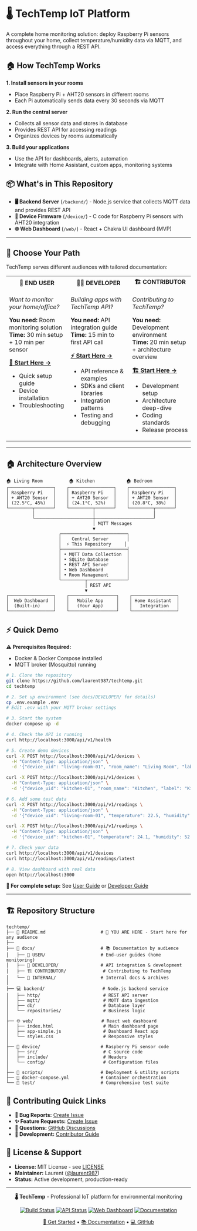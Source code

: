 # 🌡️ TechTemp IoT Platform

A complete home monitoring solution: deploy Raspberry Pi sensors throughout your home, collect temperature/humidity data via MQTT, and access everything through a REST API.

## 🏠 How TechTemp Works

**1. Install sensors in your rooms**
- Place Raspberry Pi + AHT20 sensors in different rooms
- Each Pi automatically sends data every 30 seconds via MQTT

**2. Run the central server** 
- Collects all sensor data and stores in database
- Provides REST API for accessing readings
- Organizes devices by rooms automatically

**3. Build your applications**
- Use the API for dashboards, alerts, automation
- Integrate with Home Assistant, custom apps, monitoring systems

## 📦 What's in This Repository

- **🖥️ Backend Server** (`/backend/`) - Node.js service that collects MQTT data and provides REST API
- **📡 Device Firmware** (`/device/`) - C code for Raspberry Pi sensors with AHT20 integration
- **🌐 Web Dashboard** (`/web/`) - React + Chakra UI dashboard (MVP)

---

## 🚪 **Choose Your Path** 

TechTemp serves different audiences with tailored documentation:

<table>
<tr>
<th width="33%" style="text-align: center;">👤 <strong>END USER</strong></th>
<th width="33%" style="text-align: center;">👩‍💻 <strong>DEVELOPER</strong></th>
<th width="33%" style="text-align: center;">🏗️ <strong>CONTRIBUTOR</strong></th>
</tr>
<tr>
<td valign="top">

*Want to monitor your home/office?*

**You need:** Room monitoring solution  
**Time:** 30 min setup + 10 min per sensor

**[📱 Start Here →](docs/USER/README.md)**
- Quick setup guide
- Device installation
- Troubleshooting


</td>
<td valign="top">

*Building apps with TechTemp API?*

**You need:** API integration guide  
**Time:** 15 min to first API call

**[⚡ Start Here →](docs/DEVELOPER/README.md)**
- API reference & examples
- SDKs and client libraries
- Integration patterns
- Testing and debugging

</td>
<td valign="top">

*Contributing to TechTemp?*

**You need:** Development environment  
**Time:** 20 min setup + architecture overview

**[🏗️ Start Here →](docs/CONTRIBUTOR/README.md)**
- Development setup
- Architecture deep-dive
- Coding standards
- Release process

</td>
</tr>
</table>

---


## 🏠 **Architecture Overview**

```
🏠 Living Room          🏠 Kitchen            🏠 Bedroom
┌─────────────────┐    ┌─────────────────┐    ┌─────────────────┐
│ Raspberry Pi    │    │ Raspberry Pi    │    │ Raspberry Pi    │
│ + AHT20 Sensor  │    │ + AHT20 Sensor  │    │ + AHT20 Sensor  │
│ (22.5°C, 45%)   │    │ (24.1°C, 52%)   │    │ (20.8°C, 38%)   │
└─────────┬───────┘    └─────────┬───────┘    └─────────┬───────┘
          │                      │                      │
          └──────────────────────┼──────────────────────┘
                                 │ MQTT Messages
                                 ▼
                    ┌─────────────────────────┐
                    │    Central Server       │
                    │  ⚡ This Repository     │
                    ├─────────────────────────┤
                    │ • MQTT Data Collection  │
                    │ • SQLite Database       │
                    │ • REST API Server       │
                    │ • Web Dashboard         │
                    │ • Room Management       │
                    └─────────┬───────────────┘
                              │ REST API
                              ▼
┌─────────────────┐    ┌──────────────────┐    ┌─────────────────┐
│  Web Dashboard  │    │   Mobile App     │    │ Home Assistant  │
│  (Built-in)     │    │   (Your App)     │    │   Integration   │
└─────────────────┘    └──────────────────┘    └─────────────────┘
```

## ⚡ **Quick Demo** 

**⚠️ Prerequisites Required:**
- Docker & Docker Compose installed
- MQTT broker (Mosquitto) running

```bash
# 1. Clone the repository
git clone https://github.com/laurent987/techtemp.git
cd techtemp

# 2. Set up environment (see docs/DEVELOPER/ for details)
cp .env.example .env
# Edit .env with your MQTT broker settings

# 3. Start the system
docker compose up -d

# 4. Check the API is running
curl http://localhost:3000/api/v1/health

# 5. Create demo devices
curl -X POST http://localhost:3000/api/v1/devices \
  -H "Content-Type: application/json" \
  -d '{"device_uid": "living-room-01", "room_name": "Living Room", "label": "Main Sensor"}'

curl -X POST http://localhost:3000/api/v1/devices \
  -H "Content-Type: application/json" \
  -d '{"device_uid": "kitchen-01", "room_name": "Kitchen", "label": "Kitchen Sensor"}'

# 6. Add some test data
curl -X POST http://localhost:3000/api/v1/readings \
  -H "Content-Type: application/json" \
  -d '{"device_uid": "living-room-01", "temperature": 22.5, "humidity": 45.2}'

curl -X POST http://localhost:3000/api/v1/readings \
  -H "Content-Type: application/json" \
  -d '{"device_uid": "kitchen-01", "temperature": 24.1, "humidity": 52.8}'

# 7. Check your data
curl http://localhost:3000/api/v1/devices
curl http://localhost:3000/api/v1/readings/latest

# 8. View dashboard with real data
open http://localhost:3000
```

**📖 For complete setup:** See [User Guide](docs/USER/README.md) or [Developer Guide](docs/DEVELOPER/README.md)

---


## 🏗️ **Repository Structure**

```
techtemp/
├── 📖 README.md                     # 🚪 YOU ARE HERE - Start here for any audience
├── 
├── 🎯 docs/                         # 📚 Documentation by audience
│   ├── 👤 USER/                     # End-user guides (home monitoring)
│   ├── 🔧 DEVELOPER/                # API integration & development  
│   ├── 🏗️ CONTRIBUTOR/              # Contributing to TechTemp
│   └── 📁 INTERNAL/                 # Internal docs & archives
│
├── 💻 backend/                      # Node.js backend service
│   ├── http/                        # REST API server
│   ├── mqtt/                        # MQTT data ingestion  
│   ├── db/                          # Database layer
│   └── repositories/                # Business logic
│
├── 🌐 web/                          # React web dashboard
│   ├── index.html                   # Main dashboard page
│   ├── app-simple.js                # Dashboard React app
│   └── styles.css                   # Responsive styles
│
├── 📡 device/                       # Raspberry Pi sensor code
│   ├── src/                         # C source code
│   ├── include/                     # Headers
│   └── config/                      # Configuration files
│
├── 🚀 scripts/                      # Deployment & utility scripts
├── 🐳 docker-compose.yml            # Container orchestration
└── 🧪 test/                         # Comprehensive test suite
```

## 🤝 **Contributing Quick Links**

- **🐛 Bug Reports:** [Create Issue](https://github.com/laurent987/techtemp/issues/new?template=bug_report.md)
- **✨ Feature Requests:** [Create Issue](https://github.com/laurent987/techtemp/issues/new?template=feature_request.md)  
- **💬 Questions:** [GitHub Discussions](https://github.com/laurent987/techtemp/discussions)
- **🔧 Development:** [Contributor Guide](docs/CONTRIBUTOR/README.md)

## 📄 **License & Support**

- **License:** MIT License - see [LICENSE](LICENSE)
- **Maintainer:** Laurent ([@laurent987](https://github.com/laurent987))
- **Status:** Active development, production-ready

---

<div align="center">

**🌡️ TechTemp** - Professional IoT platform for environmental monitoring

[![Build Status](https://img.shields.io/badge/build-passing-brightgreen)](#) 
[![API Status](https://img.shields.io/badge/API-v1-blue)](#)
[![Web Dashboard](https://img.shields.io/badge/dashboard-online-green)](#)
[![Documentation](https://img.shields.io/badge/docs-comprehensive-yellow)](#)

[🚀 Get Started](#-choose-your-path) • [📚 Documentation](docs/) • [💻 GitHub](https://github.com/laurent987/techtemp)

</div>
